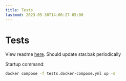 ```yaml
---
title: Tests
lastmod: 2023-05-30T14:06:27-05:00
---
```

# Tests
View readme [here](https://github.com/drivevelocity/LeadCrumb/tree/develop/DC.Atlas/DC.Database.Mock).
Should update star.bak periodically

Startup command:
```bash
docker compose -f tests.docker-compose.yml up -d
```